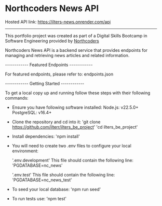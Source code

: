 # Northcoders News API

Hosted API link: https://ilters-news.onrender.com/api

---

This portfolio project was created as part of a Digital Skills Bootcamp in Software Engineering provided by [Northcoders](https://northcoders.com/)

Northcoders News API is a backend service that provides endpoints for managing and retrieving news articles and related information.

------------ Featured Endpoints ------------

For featured endpoints, please refer to: endpoints.json

------------ Getting Started ------------

To get a local copy up and running follow these steps with their following commands:

- Ensure you have following software installed:
  Node.js: v22.5.0+
  PostgreSQL: v16.4+

- Clone the repository and cd into it:
  'git clone https://github.com/ilterr/ilters_be_project'
  'cd ilters_be_project'

- Install dependencies:
  'npm install'

- You will need to create two .env files to configure your local environment:

  '.env.development'
    This file should contain the following line:
    'PGDATABASE=nc_news'

  '.env.test'
    This file should contain the following line:
    'PGDATABASE=nc_news_test'

- To seed your local database:
  'npm run seed'

- To run tests use:
  'npm test'
